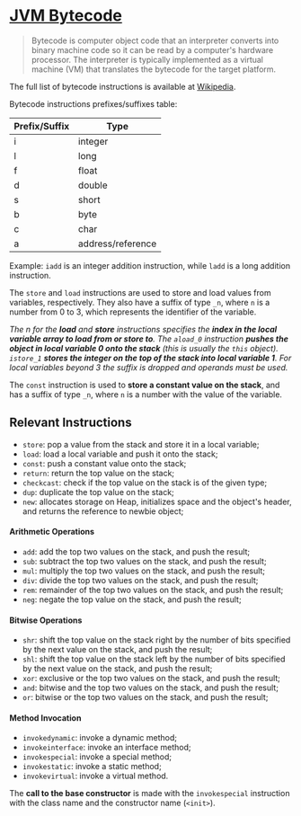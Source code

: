 # [JVM Bytecode](https://en.wikipedia.org/wiki/Java_bytecode)

> Bytecode is computer object code that an interpreter converts into binary machine code so it can be read by a computer's hardware processor. The interpreter is typically implemented as a virtual machine (VM) that translates the bytecode for the target platform.

The full list of bytecode instructions is available at [Wikipedia](https://en.wikipedia.org/wiki/List_of_Java_bytecode_instructions).

Bytecode instructions prefixes/suffixes table:

| **Prefix/Suffix** | **Type**          |
| ----------------- | ----------------- |
| i                 | integer           |
| l                 | long              |
| f                 | float             |
| d                 | double            |
| s                 | short             |
| b                 | byte              |
| c                 | char              |
| a                 | address/reference |

Example: `iadd` is an integer addition instruction, while `ladd` is a long addition instruction.

The `store` and `load` instructions are used to store and load values from variables, respectively. They also have a suffix of type `_n`, where `n` is a number from 0 to 3, which represents the identifier of the variable.

_The n for the **load** and **store** instructions specifies the **index in the local variable array to load from or store to**. The `aload_0` instruction **pushes the object in local variable 0 onto the stack** (this is usually the `this` object). `istore_1` **stores the integer on the top of the stack into local variable 1**. For local variables beyond 3 the suffix is dropped and operands must be used._

The `const` instruction is used to **store a constant value on the stack**, and has a suffix of type `_n`, where `n` is a number with the value of the variable.

## Relevant Instructions

* `store`: pop a value from the stack and store it in a local variable;
* `load`: load a local variable and push it onto the stack;
* `const`: push a constant value onto the stack;
* `return`: return the top value on the stack;
* `checkcast`: check if the top value on the stack is of the given type;
* `dup`: duplicate the top value on the stack;
* `new`: allocates storage on Heap, initializes space and the object's header, and returns the reference to newbie object;

#### Arithmetic Operations

* `add`: add the top two values on the stack, and push the result;
* `sub`: subtract the top two values on the stack, and push the result;
* `mul`: multiply the top two values on the stack, and push the result;
* `div`: divide the top two values on the stack, and push the result;
* `rem`: remainder of the top two values on the stack, and push the result;
* `neg`: negate the top value on the stack, and push the result;

#### Bitwise Operations

* `shr`: shift the top value on the stack right by the number of bits specified by the next value on the stack, and push the result;
* `shl`: shift the top value on the stack left by the number of bits specified by the next value on the stack, and push the result;
* `xor`: exclusive or the top two values on the stack, and push the result;
* `and`: bitwise and the top two values on the stack, and push the result;
* `or`: bitwise or the top two values on the stack, and push the result;


#### Method Invocation

* `invokedynamic`: invoke a dynamic method;
* `invokeinterface`: invoke an interface method;
* `invokespecial`: invoke a special method;
* `invokestatic`: invoke a static method;
* `invokevirtual`: invoke a virtual method.

The **call to the base constructor** is made with the `invokespecial` instruction with the class name and the constructor name (`<init>`).